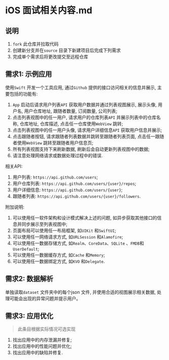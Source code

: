# iOS 面试相关内容.md

## 说明

1. `fork` 此仓库并拉取代码
2. 创建新分支并在`source` 目录下新建项目后完成下列需求
3. 完成单个需求后将更改提交至远程仓库

## 需求1: 示例应用

使用`Swift` 开发一个工具应用, 通过`Github` 提供的接口访问相关的信息并展示, 主要包括的功能有:

1. `App` 启动后请求用户列表`API` 获取用户数据并通过列表视图展示, 展示头像, 用户名, 用户仓库地址, 跟随者数量, 订阅数量, 公司列表;
2. 点击列表视图中的任一用户, 请求用户的仓库列表`API` 并展示列表中的仓库名称, 仓库地址, 仓库描述, 点击任一仓库使用`WebView` 跳转;
3. 点击列表视图中的任一用户头像, 请求用户详细信息`API` 获取用户信息并展示;
4. 点击跟随者按钮, 请求跟随者列表数据并跳转至跟随者列表页面, 点击任一跟随者使用`WebView` 跳转至跟随者用户信息页;
5. 所有列表视图支持下来刷新数据, 刷新后会自动更新列表视图中的数据;
6. 请注意处理网络请求或数据处理过程中的错误.

相关API:

1. 用户列表: `https://api.github.com/users`;
2. 用户仓库列表: `https://api.github.com/users/{user}/repos`;
3. 用户详细信息: `https://api.github.com/users/{user}`;
4. 跟随者列表: `https://api.github.com/users/{user}/followers`.

附加说明:

1. 可以使用任一软件架构和设计模式解决上述的问题, 如异步获取其他接口的信息并同步展示至列表视图中;
2. 页面布局可以使用任一布局框架, 如`UIKit` 和`SwiftUI`;
3. 可以使用任一网络请求方式, 如`URLSession` 和`Alamofire`;
4. 可以使用任一数据存储方式, 如`Realm`、`CoreData`、`SQLite` 、`FMDB`和`UserDefault`;
5. 可以使用任一数据缓存方式, 如`Cache` 和`Memory`;
6. 可以使用任一数据绑定方式, 如`KVO` 和`Delegate`.

## 需求2: 数据解析

单独读取`dataset` 文件夹中的每个json 文件, 并使用合适的视图展示相关数据, 处理可能会出现的异常问题并提示用户。

## 需求3: 应用优化

> 此条目根据实际情况可选实现

1. 找出应用中的内存泄漏并修复;
2. 找出应用中的性能问题并优化;
3. 找出应用中的缺陷并修复.
